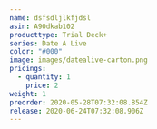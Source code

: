 ```yaml
---
name: dsfsdljlkfjdsl
asin: A90dkab102
producttype: Trial Deck+
series: Date A Live
color: "#000"
image: images/datealive-carton.png
pricings:
  - quantity: 1
    price: 2
weight: 1
preorder: 2020-05-28T07:32:08.854Z
release: 2020-06-24T07:32:08.906Z
---
```


